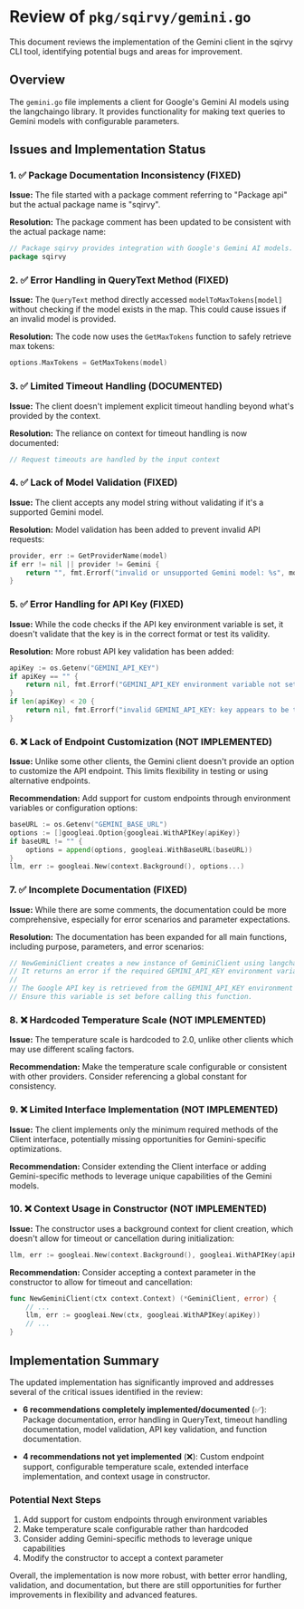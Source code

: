 # Review of `pkg/sqirvy/gemini.go`

This document reviews the implementation of the Gemini client in the sqirvy CLI tool, identifying potential bugs and areas for improvement.

## Overview

The `gemini.go` file implements a client for Google's Gemini AI models using the langchaingo library. It provides functionality for making text queries to Gemini models with configurable parameters.

## Issues and Implementation Status

### 1. ✅ Package Documentation Inconsistency (FIXED)

**Issue:** The file started with a package comment referring to "Package api" but the actual package name is "sqirvy".

**Resolution:** The package comment has been updated to be consistent with the actual package name:

```go
// Package sqirvy provides integration with Google's Gemini AI models.
package sqirvy
```

### 2. ✅ Error Handling in QueryText Method (FIXED)

**Issue:** The `QueryText` method directly accessed `modelToMaxTokens[model]` without checking if the model exists in the map. This could cause issues if an invalid model is provided.

**Resolution:** The code now uses the `GetMaxTokens` function to safely retrieve max tokens:

```go
options.MaxTokens = GetMaxTokens(model)
```

### 3. ✅ Limited Timeout Handling (DOCUMENTED)

**Issue:** The client doesn't implement explicit timeout handling beyond what's provided by the context.

**Resolution:** The reliance on context for timeout handling is now documented:

```go
// Request timeouts are handled by the input context
```

### 4. ✅ Lack of Model Validation (FIXED)

**Issue:** The client accepts any model string without validating if it's a supported Gemini model.

**Resolution:** Model validation has been added to prevent invalid API requests:

```go
provider, err := GetProviderName(model)
if err != nil || provider != Gemini {
    return "", fmt.Errorf("invalid or unsupported Gemini model: %s", model)
}
```

### 5. ✅ Error Handling for API Key (FIXED)

**Issue:** While the code checks if the API key environment variable is set, it doesn't validate that the key is in the correct format or test its validity.

**Resolution:** More robust API key validation has been added:

```go
apiKey := os.Getenv("GEMINI_API_KEY")
if apiKey == "" {
    return nil, fmt.Errorf("GEMINI_API_KEY environment variable not set")
}
if len(apiKey) < 20 {
    return nil, fmt.Errorf("invalid GEMINI_API_KEY: key appears to be too short")
}
```

### 6. ❌ Lack of Endpoint Customization (NOT IMPLEMENTED)

**Issue:** Unlike some other clients, the Gemini client doesn't provide an option to customize the API endpoint. This limits flexibility in testing or using alternative endpoints.

**Recommendation:** Add support for custom endpoints through environment variables or configuration options:

```go
baseURL := os.Getenv("GEMINI_BASE_URL")
options := []googleai.Option{googleai.WithAPIKey(apiKey)}
if baseURL != "" {
    options = append(options, googleai.WithBaseURL(baseURL))
}
llm, err := googleai.New(context.Background(), options...)
```

### 7. ✅ Incomplete Documentation (FIXED)

**Issue:** While there are some comments, the documentation could be more comprehensive, especially for error scenarios and parameter expectations.

**Resolution:** The documentation has been expanded for all main functions, including purpose, parameters, and error scenarios:

```go
// NewGeminiClient creates a new instance of GeminiClient using langchaingo.
// It returns an error if the required GEMINI_API_KEY environment variable is not set.
//
// The Google API key is retrieved from the GEMINI_API_KEY environment variable.
// Ensure this variable is set before calling this function.
```

### 8. ❌ Hardcoded Temperature Scale (NOT IMPLEMENTED)

**Issue:** The temperature scale is hardcoded to 2.0, unlike other clients which may use different scaling factors.

**Recommendation:** Make the temperature scale configurable or consistent with other providers. Consider referencing a global constant for consistency.

### 9. ❌ Limited Interface Implementation (NOT IMPLEMENTED)

**Issue:** The client implements only the minimum required methods of the Client interface, potentially missing opportunities for Gemini-specific optimizations.

**Recommendation:** Consider extending the Client interface or adding Gemini-specific methods to leverage unique capabilities of the Gemini models.

### 10. ❌ Context Usage in Constructor (NOT IMPLEMENTED)

**Issue:** The constructor uses a background context for client creation, which doesn't allow for timeout or cancellation during initialization:

```go
llm, err := googleai.New(context.Background(), googleai.WithAPIKey(apiKey))
```

**Recommendation:** Consider accepting a context parameter in the constructor to allow for timeout and cancellation:

```go
func NewGeminiClient(ctx context.Context) (*GeminiClient, error) {
    // ...
    llm, err := googleai.New(ctx, googleai.WithAPIKey(apiKey))
    // ...
}
```

## Implementation Summary

The updated implementation has significantly improved and addresses several of the critical issues identified in the review:

- **6 recommendations completely implemented/documented** (✅): Package documentation, error handling in QueryText, timeout handling documentation, model validation, API key validation, and function documentation.

- **4 recommendations not yet implemented** (❌): Custom endpoint support, configurable temperature scale, extended interface implementation, and context usage in constructor.

### Potential Next Steps

1. Add support for custom endpoints through environment variables
2. Make temperature scale configurable rather than hardcoded
3. Consider adding Gemini-specific methods to leverage unique capabilities 
4. Modify the constructor to accept a context parameter

Overall, the implementation is now more robust, with better error handling, validation, and documentation, but there are still opportunities for further improvements in flexibility and advanced features.
